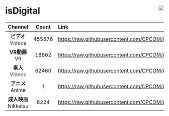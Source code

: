 # isDigital <img align="right" src="https://img.shields.io/github/last-commit/CPCOM/isDigital"/>  
  
| Channel | Count | Link |  
| :-----: | :---: | :--- |  
|**ビデオ**<br />Videoa | 455576 | https://raw.githubusercontent.com/CPCOM/isDigital/main/Videoa.txt |  
|**VR動画**<br />VR | 18802 | https://raw.githubusercontent.com/CPCOM/isDigital/main/VR.txt |  
|**素人**<br />Videoc | 62460 | https://raw.githubusercontent.com/CPCOM/isDigital/main/Videoc.txt |  
|**アニメ**<br />Anime | 1 | https://raw.githubusercontent.com/CPCOM/isDigital/main/Anime.txt |  
|**成人映画**<br />Nikkatsu | 6224 | https://raw.githubusercontent.com/CPCOM/isDigital/main/Nikkatsu.txt |  
